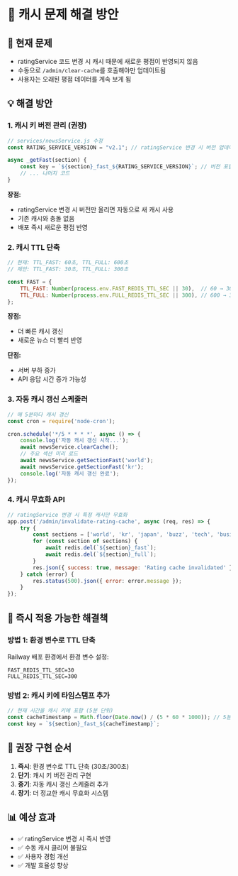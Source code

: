 # 🔧 캐시 문제 해결 방안

## 🚨 **현재 문제**

- ratingService 코드 변경 시 캐시 때문에 새로운 평점이 반영되지 않음
- 수동으로 `/admin/clear-cache`를 호출해야만 업데이트됨
- 사용자는 오래된 평점 데이터를 계속 보게 됨

## 💡 **해결 방안**

### **1. 캐시 키 버전 관리 (권장)**

```javascript
// services/newsService.js 수정
const RATING_SERVICE_VERSION = "v2.1"; // ratingService 변경 시 버전 업데이트

async _getFast(section) {
    const key = `${section}_fast_${RATING_SERVICE_VERSION}`; // 버전 포함
    // ... 나머지 코드
}
```

**장점:**
- ratingService 변경 시 버전만 올리면 자동으로 새 캐시 사용
- 기존 캐시와 충돌 없음
- 배포 즉시 새로운 평점 반영

### **2. 캐시 TTL 단축**

```javascript
// 현재: TTL_FAST: 60초, TTL_FULL: 600초
// 제안: TTL_FAST: 30초, TTL_FULL: 300초

const FAST = {
    TTL_FAST: Number(process.env.FAST_REDIS_TTL_SEC || 30),  // 60 → 30
    TTL_FULL: Number(process.env.FULL_REDIS_TTL_SEC || 300), // 600 → 300
};
```

**장점:**
- 더 빠른 캐시 갱신
- 새로운 뉴스 더 빨리 반영

**단점:**
- 서버 부하 증가
- API 응답 시간 증가 가능성

### **3. 자동 캐시 갱신 스케줄러**

```javascript
// 매 5분마다 캐시 갱신
const cron = require('node-cron');

cron.schedule('*/5 * * * *', async () => {
    console.log('자동 캐시 갱신 시작...');
    await newsService.clearCache();
    // 주요 섹션 미리 로드
    await newsService.getSectionFast('world');
    await newsService.getSectionFast('kr');
    console.log('자동 캐시 갱신 완료');
});
```

### **4. 캐시 무효화 API**

```javascript
// ratingService 변경 시 특정 캐시만 무효화
app.post('/admin/invalidate-rating-cache', async (req, res) => {
    try {
        const sections = ['world', 'kr', 'japan', 'buzz', 'tech', 'business'];
        for (const section of sections) {
            await redis.del(`${section}_fast`);
            await redis.del(`${section}_full`);
        }
        res.json({ success: true, message: 'Rating cache invalidated' });
    } catch (error) {
        res.status(500).json({ error: error.message });
    }
});
```

## 🎯 **즉시 적용 가능한 해결책**

### **방법 1: 환경 변수로 TTL 단축**

Railway 배포 환경에서 환경 변수 설정:
```
FAST_REDIS_TTL_SEC=30
FULL_REDIS_TTL_SEC=300
```

### **방법 2: 캐시 키에 타임스탬프 추가**

```javascript
// 현재 시간을 캐시 키에 포함 (5분 단위)
const cacheTimestamp = Math.floor(Date.now() / (5 * 60 * 1000)); // 5분 단위
const key = `${section}_fast_${cacheTimestamp}`;
```

## 🚀 **권장 구현 순서**

1. **즉시**: 환경 변수로 TTL 단축 (30초/300초)
2. **단기**: 캐시 키 버전 관리 구현
3. **중기**: 자동 캐시 갱신 스케줄러 추가
4. **장기**: 더 정교한 캐시 무효화 시스템

## 📊 **예상 효과**

- ✅ ratingService 변경 시 즉시 반영
- ✅ 수동 캐시 클리어 불필요
- ✅ 사용자 경험 개선
- ✅ 개발 효율성 향상

